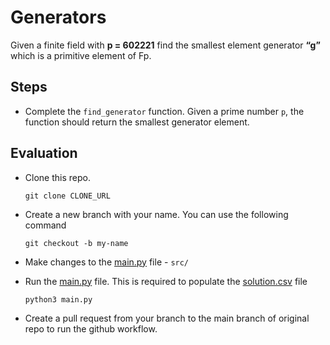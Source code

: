 # Generators

Given a finite field with **p = 602221** find the smallest element generator **“g”** which is a primitive element of Fp.

## Steps

* Complete the `find_generator` function. Given a prime number `p`, the function should return the smallest generator element.

## Evaluation

-   Clone this repo.

    ```
    git clone CLONE_URL
    ```
    
-   Create a new branch with your name. You can use the following command

    ```
    git checkout -b my-name
    ```

-   Make changes to the [main.py](main.py) file - `src/`

-   Run the [main.py](main.py) file. This is required to populate the [solution.csv](solution.csv) file 
    ```
    python3 main.py
    ```

-   Create a pull request from your branch to the main branch of original repo to run the github workflow.
